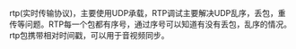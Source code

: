 rtp(实时传输协议)，主要使用UDP承载，RTP调试主要解决UDP乱序，丢包，重传等问题。RTP每一个包都有序号，通过序号可以知道有没有丢包，乱序的情况。
rtp包携带相对时间戳，可以用于音视频同步。
